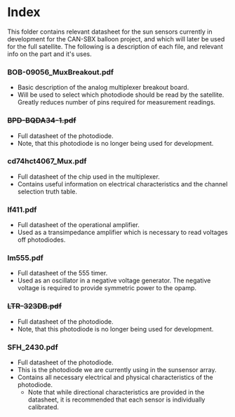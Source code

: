 # Index
This folder contains relevant datasheet for the sun sensors currently in development for the CAN-SBX balloon project, and which will later be used for the full satellite. The following is a description of each file, and relevant info on the part and it's uses.

### BOB-09056_MuxBreakout.pdf
  * Basic description of the analog multiplexer breakout board.
  * Will be used to select which photodiode should be read by the satellite. Greatly reduces number of pins required for measurement readings.

### <s>BPD-BQDA34-1.pdf</s>
  * Full datasheet of the photodiode.
  * Note, that this photodiode is no longer being used for development.

### cd74hct4067_Mux.pdf
  * Full datasheet of the chip used in the multiplexer.
  * Contains useful information on electrical characteristics and the channel selection truth table.

### lf411.pdf
  * Full datasheet of the operational amplifier.
  * Used as a transimpedance amplifier which is necessary to read voltages off photodiodes.

### lm555.pdf
  * Full datasheet of the 555 timer.
  * Used as an oscillator in a negative voltage generator. The negative voltage is required to provide symmetric power to the opamp.

### <s>LTR-323DB.pdf</s>
  * Full datasheet of the photodiode.
  * Note, that this photodiode is no longer being used for development.

### SFH_2430.pdf
  * Full datasheet of the photodiode.
  * This is the photodiode we are currently using in the sunsensor array.
  * Contains all necessary electrical and physical characteristics of the photodiode.
    * Note that while directional characteristics are provided in the datasheet, it is recommended that each sensor is individually calibrated.
